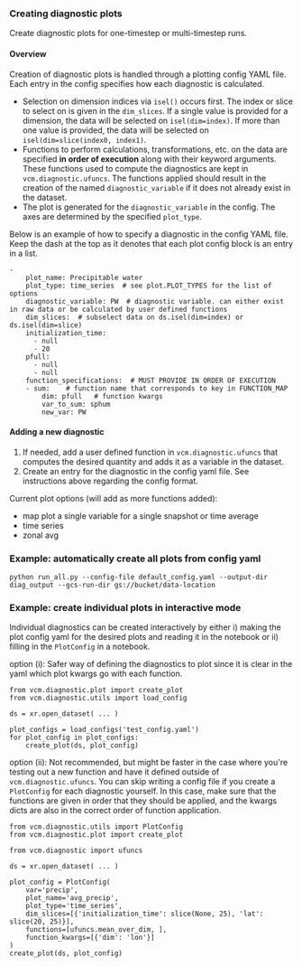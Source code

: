 ### Creating diagnostic plots 
Create diagnostic plots for one-timestep or multi-timestep runs.

#### Overview
Creation of diagnostic plots is handled through a plotting config YAML file. Each entry in the config 
specifies how each diagnostic is calculated. 
- Selection on dimension indices via `isel()` occurs first. The index or slice to select on is given in the 
`dim_slices`. If a single value is provided for a dimension, the data will be selected on `isel(dim=index)`. If more
than one value is provided, the data will be selected on `isel(dim=slice(index0, index1)`.  
- Functions to perform calculations, transformations, etc. on the data are specified **in order of execution** along
with their keyword arguments. These functions used to compute the diagnostics are kept in `vcm.diagnostic.ufuncs`. 
The functions applied should result in the creation of the named `diagnostic_variable` if it does not already exist
in the dataset.
- The plot is generated for the `diagnostic_variable` in the config. The axes are determined by the specified 
`plot_type`.

Below is an example of how to specify a diagnostic in the config YAML file. Keep the dash at the top as it denotes
that each plot config block is an entry in a list.

    -
        plot_name: Precipitable water
        plot_type: time_series  # see plot.PLOT_TYPES for the list of options
        diagnostic_variable: PW  # diagnostic variable. can either exist in raw data or be calculated by user defined functions
        dim_slices:  # subselect data on ds.isel(dim=index) or ds.isel(dim=slice)
        initialization_time:
          - null
          - 20
        pfull:
          - null
          - null
        function_specifications:  # MUST PROVIDE IN ORDER OF EXECUTION
        - sum:    # function name that corresponds to key in FUNCTION_MAP
            dim: pfull   # function kwargs
            var_to_sum: sphum
            new_var: PW


#### Adding a new diagnostic
1. If needed, add a user defined function in `vcm.diagnostic.ufuncs` that computes the desired quantity and 
adds it as a variable in the dataset.
2. Create an entry for the diagnostic in the config yaml file. See instructions above regarding the config format.

Current plot options (will add as more functions added):
- map plot a single variable for a single snapshot or time average
- time series
- zonal avg



### Example: automatically create all plots from config yaml
```
python run_all.py --config-file default_config.yaml --output-dir diag_output --gcs-run-dir gs://bucket/data-location
```

### Example: create individual plots in interactive mode
Individual diagnostics can be created interactively by either i) making the plot config yaml for the desired plots 
and reading it in the notebook or ii) filling in the `PlotConfig` in a notebook.

option (i): Safer way of defining the diagnostics to plot since it is clear in the yaml which plot kwargs go 
with each function.
```
from vcm.diagnostic.plot import create_plot
from vcm.diagnostic.utils import load_config

ds = xr.open_dataset( ... )

plot_configs = load_configs('test_config.yaml')
for plot_config in plot_configs:
    create_plot(ds, plot_config)
```

option (ii): Not recommended, but might be faster in the case where you're testing out a new function and have it
defined outside of `vcm.diagnostic.ufuncs`. 
You can skip writing a config file if you create a `PlotConfig` for each diagnostic yourself.
In this case, make sure that the functions are given in order that they should be applied, and the kwargs 
dicts are also in the correct order of function application.
```
from vcm.diagnostic.utils import PlotConfig
from vcm.diagnostic.plot import create_plot

from vcm.diagnostic import ufuncs 

ds = xr.open_dataset( ... )

plot_config = PlotConfig(
    var='precip',
    plot_name='avg_precip',
    plot_type='time_series',
    dim_slices=[{'initialization_time': slice(None, 25), 'lat': slice(20, 25)}],
    functions=[ufuncs.mean_over_dim, ],
    function_kwargs=[{'dim': 'lon'}]
)
create_plot(ds, plot_config)
```